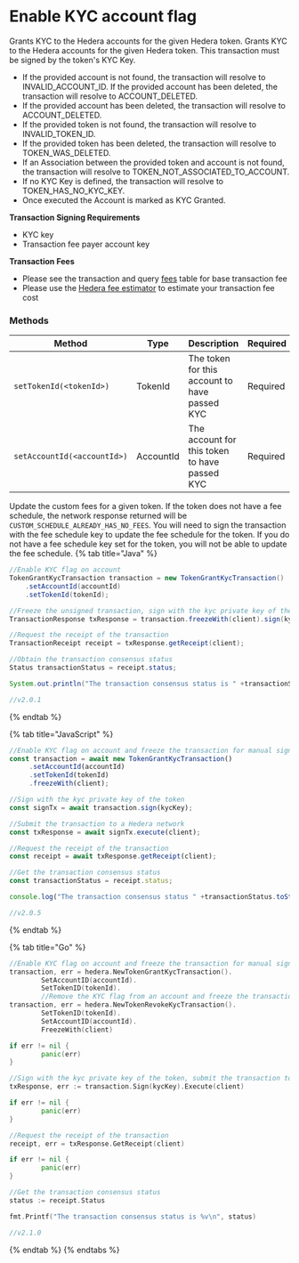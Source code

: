 # Enable KYC account flag

Grants KYC to the Hedera accounts for the given Hedera token. Grants KYC to the Hedera accounts for the given Hedera token. This transaction must be signed by the token's KYC Key.

* If the provided account is not found, the transaction will resolve to INVALID\_ACCOUNT\_ID. If the provided account has been deleted, the transaction will resolve to ACCOUNT\_DELETED.
* If the provided account has been deleted, the transaction will resolve to ACCOUNT\_DELETED.
* If the provided token is not found, the transaction will resolve to INVALID\_TOKEN\_ID.
* If the provided token has been deleted, the transaction will resolve to TOKEN\_WAS\_DELETED.
* If an Association between the provided token and account is not found, the transaction will resolve to TOKEN\_NOT\_ASSOCIATED\_TO\_ACCOUNT.
* If no KYC Key is defined, the transaction will resolve to TOKEN\_HAS\_NO\_KYC\_KEY.
* Once executed the Account is marked as KYC Granted.

**Transaction Signing Requirements**

* KYC key
* Transaction fee payer account key

**Transaction Fees**

* Please see the transaction and query [fees](../../../networks/mainnet/fees/#transaction-and-query-fees) table for base transaction fee
* Please use the [Hedera fee estimator](https://hedera.com/fees) to estimate your transaction fee cost

### Methods

| Method                            | Type      | Description                                   | Required |
| --------------------------------- | --------- | --------------------------------------------- | -------- |
| `setTokenId(<tokenId>)`     | TokenId   | The token for this account to have passed KYC | Required |
| `setAccountId(<accountId>)` | AccountId | The account for this token to have passed KYC | Required |

Update the custom fees for a given token. If the token does not have a fee schedule, the network response returned will be `CUSTOM_SCHEDULE_ALREADY_HAS_NO_FEES`. You will need to sign the transaction with the fee schedule key to update the fee schedule for the token. If you do not have a fee schedule key set for the token, you will not be able to update the fee schedule.
{% tab title="Java" %}
```java
//Enable KYC flag on account
TokenGrantKycTransaction transaction = new TokenGrantKycTransaction()
    .setAccountId(accountId)
    .setTokenId(tokenId);

//Freeze the unsigned transaction, sign with the kyc private key of the token, submit the transaction to a Hedera network
TransactionResponse txResponse = transaction.freezeWith(client).sign(kycKey).execute(client);

//Request the receipt of the transaction
TransactionReceipt receipt = txResponse.getReceipt(client);

//Obtain the transaction consensus status
Status transactionStatus = receipt.status;

System.out.println("The transaction consensus status is " +transactionStatus);

//v2.0.1
```
{% endtab %}

{% tab title="JavaScript" %}
```javascript
//Enable KYC flag on account and freeze the transaction for manual signing
const transaction = await new TokenGrantKycTransaction()
     .setAccountId(accountId)
     .setTokenId(tokenId)
     .freezeWith(client);

//Sign with the kyc private key of the token
const signTx = await transaction.sign(kycKey);

//Submit the transaction to a Hedera network    
const txResponse = await signTx.execute(client);

//Request the receipt of the transaction
const receipt = await txResponse.getReceipt(client);

//Get the transaction consensus status
const transactionStatus = receipt.status;

console.log("The transaction consensus status " +transactionStatus.toString());

//v2.0.5
```
{% endtab %}

{% tab title="Go" %}
```go
//Enable KYC flag on account and freeze the transaction for manual signing
transaction, err = hedera.NewTokenGrantKycTransaction().
        SetAccountID(accountId).
        SetTokenID(tokenId).
        //Remove the KYC flag from an account and freeze the transaction for signing
transaction, err = hedera.NewTokenRevokeKycTransaction().
        SetTokenID(tokenId).
        SetAccountID(accountId).
        FreezeWith(client)

if err != nil {
        panic(err)
}

//Sign with the kyc private key of the token, submit the transaction to a Hedera network
txResponse, err := transaction.Sign(kycKey).Execute(client)

if err != nil {
        panic(err)
}

//Request the receipt of the transaction
receipt, err = txResponse.GetReceipt(client)

if err != nil {
        panic(err)
}

//Get the transaction consensus status
status := receipt.Status

fmt.Printf("The transaction consensus status is %v\n", status)

//v2.1.0
```
{% endtab %}
{% endtabs %}

